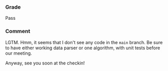### Grade

Pass

### Comment

LGTM. Hmm, it seems that I don't see any code in the `main` branch. Be sure to have either working data parser or one algorithm, with unit tests before our meeting.

Anyway, see you soon at the checkin!